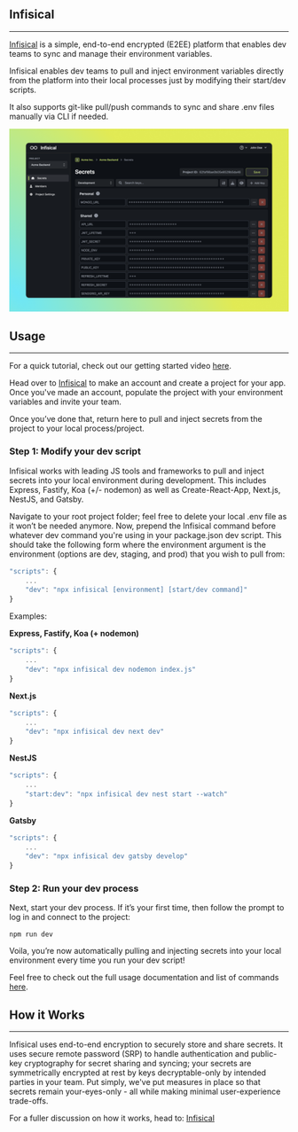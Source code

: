 ## Infisical

---

[Infisical](https://infisical.com/) is a simple, end-to-end encrypted (E2EE) platform that enables dev teams to sync and manage their environment variables.

Infisical enables dev teams to pull and inject environment variables directly from the platform into their local processes just by modifying their start/dev scripts.

It also supports git-like pull/push commands to sync and share .env files manually via CLI if needed.

![alt text](/img/dashboard.png)

## Usage

---

For a quick tutorial, check out our getting started video [here](https://www.youtube.com/watch?v=fgNTyZdHiQQ).

Head over to [Infisical](https://infisical.com/) to make an account and create a project for your app. Once you've made an account, populate the project with your environment variables and invite your team.

Once you’ve done that, return here to pull and inject secrets from the project to your local process/project.

### Step 1: Modify your dev script

Infisical works with leading JS tools and frameworks to pull and inject secrets into your local environment during development. This includes Express, Fastify, Koa (+/- nodemon) as well as Create-React-App, Next.js, NestJS, and Gatsby.

Navigate to your root project folder; feel free to delete your local .env file as it won’t be needed anymore. Now, prepend the Infisical command before whatever dev command you're using in your package.json dev script. This should take the following form where the environment argument is the environment (options are dev, staging, and prod) that you wish to pull from:

```jsx
"scripts": {
	...
	"dev": "npx infisical [environment] [start/dev command]"
}
```

Examples:

**Express, Fastify, Koa (+ nodemon)**

```jsx
"scripts": {
	...
	"dev": "npx infisical dev nodemon index.js"
}
```

**Next.js**

```jsx
"scripts": {
	...
	"dev": "npx infisical dev next dev"
}
```

**NestJS**

```jsx
"scripts": {
	...
	"start:dev": "npx infisical dev nest start --watch"
}
```

**Gatsby**

```jsx
"scripts": {
	...
	"dev": "npx infisical dev gatsby develop"
}
```

### Step 2: Run your dev process

Next, start your dev process. If it’s your first time, then follow the prompt to log in and connect to the project:

```
npm run dev
```

Voila, you’re now automatically pulling and injecting secrets into your local environment every time you run your dev script!

Feel free to check out the full usage documentation and list of commands [here](https://infisical.com/docs/gettingStarted).

## How it Works

---

Infisical uses end-to-end encryption to securely store and share secrets. It uses secure remote password (SRP) to handle authentication and public-key cryptography for secret sharing and syncing; your secrets are symmetrically encrypted at rest by keys decryptable-only by intended parties in your team. Put simply, we've put measures in place so that secrets remain your-eyes-only - all while making minimal user-experience trade-offs.

For a fuller discussion on how it works, head to: [Infisical](https://infisical.com)
